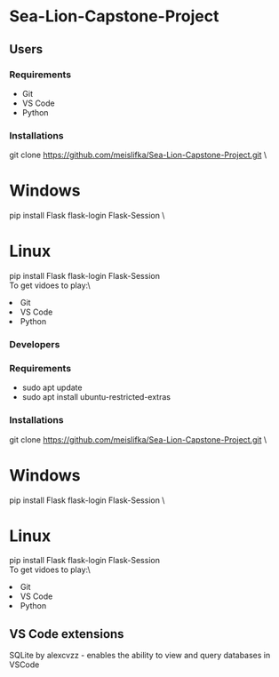 # Sea-Lion-Capstone-Project

## Users

### Requirements
<ul>
  <li>Git</li>
  <li>VS Code</li>
  <li>Python</li>
</ul>

### Installations
git clone https://github.com/meislifka/Sea-Lion-Capstone-Project.git \

# Windows  
pip install Flask flask-login Flask-Session  \

# Linux 
pip install Flask flask-login Flask-Session \
To get vidoes to play:\
  <li>Git</li>
  <li>VS Code</li>
  <li>Python</li>


### Developers
### Requirements
<ul>
  <li>sudo apt update</li>
  <li>sudo apt install ubuntu-restricted-extras</li>
</ul>

### Installations
git clone https://github.com/meislifka/Sea-Lion-Capstone-Project.git \

# Windows  
pip install Flask flask-login Flask-Session  \

# Linux 
pip install Flask flask-login Flask-Session \
To get vidoes to play:\
  <li>Git</li>
  <li>VS Code</li>
  <li>Python</li> 

## VS Code extensions
SQLite by alexcvzz - enables the ability to view and query databases in VSCode


